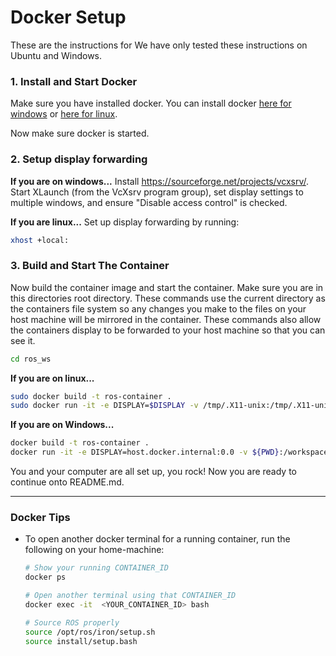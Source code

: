# Docker Setup

These are the instructions for We have only tested these instructions on Ubuntu and Windows.

### 1. Install and Start Docker
Make sure you have installed docker. You can install docker [here for windows](https://docs.docker.com/desktop/install/windows-install/) or [here for linux](https://docs.docker.com/desktop/install/linux/).

Now make sure docker is started.

### 2. Setup display forwarding

**If you are on windows...**
Install https://sourceforge.net/projects/vcxsrv/. Start XLaunch (from the VcXsrv program group), set display settings to multiple windows, and ensure "Disable access control" is checked.

**If you are linux...**
Set up display forwarding by running:
```bash
xhost +local:
```
### 3. Build and Start The Container
Now  build the container image and start the container. Make sure you are in this directories root directory. These commands use the current directory as the containers file system so any changes you make to the files on your host machine will be mirrored in the container. These commands also allow the containers display to be forwarded to your host machine so that you can see it.

```bash
cd ros_ws
```

**If you are on linux...**
```bash
sudo docker build -t ros-container .
sudo docker run -it -e DISPLAY=$DISPLAY -v /tmp/.X11-unix:/tmp/.X11-unix -v $(pwd):/workspace --net=host ros-container
```

**If you are on Windows...**
```bash
docker build -t ros-container .
docker run -it -e DISPLAY=host.docker.internal:0.0 -v ${PWD}:/workspace --net=host ros-container
```

You and your computer are all set up, you rock! Now you are ready to continue onto README.md.




---

### Docker Tips
* To open another docker terminal for a running container, run the following on your home-machine:
    ```bash
    # Show your running CONTAINER_ID
    docker ps 

    # Open another terminal using that CONTAINER_ID
    docker exec -it  <YOUR_CONTAINER_ID> bash

    # Source ROS properly
    source /opt/ros/iron/setup.sh
    source install/setup.bash
    ```
